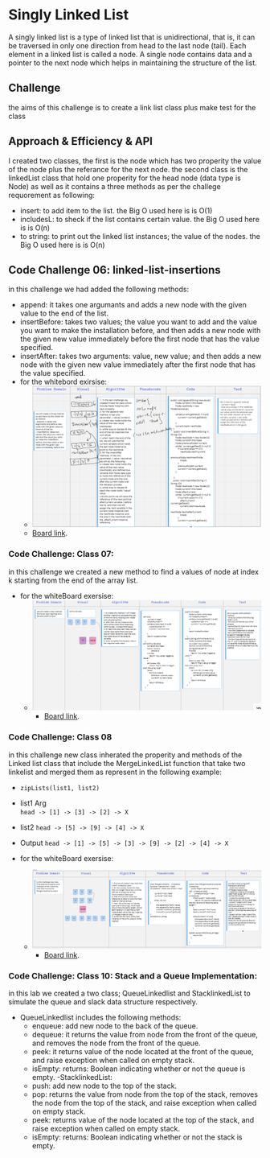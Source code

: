 # Singly Linked List
A singly linked list is a type of linked list that is unidirectional, that is, it can be traversed in only one direction from head to the last node (tail). Each element in a linked list is called a node. A single node contains data and a pointer to the next node which helps in maintaining the structure of the list.
## Challenge
the aims of this challenge is to create a link list class plus make test for the class

## Approach & Efficiency & API
I created two classes, the first is the node which has two properity the value of the node plus the referance for the next node.
the second class is the linkedList class that hold one properity for the head node (data type is Node) as well as it contains a three methods as per the challege requorement as following: 
- insert: to add item to the list. the Big O used here is is O(1)
- includesL: to sheck if the list contains certain value. the Big O used here is is O(n)
- to string: to print out the linked list instances; the value of the nodes. the Big O used here is is O(n)

## Code Challenge 06: linked-list-insertions
in this challenge we had added the following methods: 
- append: it takes one argumants and adds a new node with the given value to the end of the list.
- insertBefore: takes two values; the value you want to add and the value you want to make the installation before, and then adds a new node with the given new value immediately before the first node that has the value specified.
- insertAfter: takes two arguments: value, new value; and then adds a new node with the given new value immediately after the first node that has the value specified.
-  for the whitebord exirsise: 
   - ![photo](codeChallenge-class05.PNG)
    - [Board link](https://miro.com/app/board/o9J_l9Wc_5c=/).
### Code Challenge: Class 07: 
in this challenge we created a new method to find a values of node at index k starting from the end of the array list. 
- for the whiteBoard exersise: 
   - ![photo](codeChallenge-class07.PNG)
      - [Board link](https://miro.com/app/board/o9J_l9Wc_5c=/).
   
### Code Challenge: Class 08
in this challenge new class inherated the properity and methods of the Linked list class that include the MergeLinkedList function that take two linkelist and merged them as represent in the following example:
- `zipLists(list1, list2)`
-  list1	Arg 	
`head -> [1] -> [3] -> [2] -> X`		
- list2
  `head -> [5] -> [9] -> [4] -> X`
- Output
  `head -> [1] -> [5] -> [3] -> [9] -> [2] -> [4] -> X`

- for the whiteBoard exersise:
    - ![photo](codeChallenge-class08.PNG)
        - [Board link](https://miro.com/app/board/o9J_l9Wc_5c=/).
    
### Code Challenge: Class 10: Stack and a Queue Implementation:
in this lab we created a two class; QueueLinkedlist and StacklinkedList to simulate the queue and slack data structure respectively. 
- QueueLinkedlist includes the following methods: 
    - enqueue: add new  node to the back of the queue. 
    - dequeue: it returns the value from node from the front of the queue, and removes the node from the front of the queue.
    - peek: it returns value of the node located at the front of the queue, and raise exception when called on empty stack.
    - isEmpty: returns: Boolean indicating whether or not the queue is empty. 
-StacklinkedList: 
    - push: add new  node to the top of the stack.
    - pop: returns the value from node from the top of the stack, removes the node from the top of the stack, and raise exception when called on empty stack.
    - peek: returns value of the node located at the top of the stack, and raise exception when called on empty stack.
    - isEmpty: returns: Boolean indicating whether or not the stack is empty. 

    

